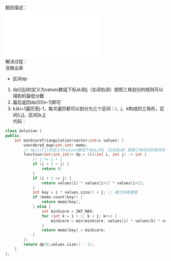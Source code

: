 题目描述：  
![image](/algorithmn/dynamic_programming/code/minscoretriangulation.md)  
解决过程：  
没做出来  
- 区间dp
1. dp[i][j]的定义为values数组下标从i到j（左闭右闭）按照三角划分的规则可以得到的最低分数
2. 最后返回dp[0][n-1]即可
3. k从i+1遍历至j-1，每次遍历都可以划分为三个区间：i、j、k构成的三角形，区间[i,j]，区间[k,j]  
代码：  
```cpp
class Solution {
public:
    int minScoreTriangulation(vector<int>& values) {
        unordered_map<int,int> memo;
        // dp[i][j]的定义为values数组下标从i到j（左闭右闭）按照三角划分的规则可以得到的最低分数
        function<int(int,int)> dp = [&](int i, int j) -> int {
            // j >= i + 2
            if (i + 2 > j) {
                return 0;
            }
            if (i + 2 == j) {
                return values[i] * values[i+1] * values[i+2];
            }
            int key = i * values.size() + j; // 建立哈希键值
            if (memo.count(key)) {
                return memo[key];
            } else {
                int minScore = INT_MAX;
                for (int k = i + 1; k < j; k++) {
                    minScore = min(minScore, values[i] * values[k] * values[j] + dp(i,k) + dp(k,j));
                }
                return memo[key] = minScore;
            }
        };
        return dp(0,values.size() - 1);
    }
};
```